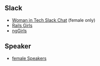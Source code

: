 ## Slack

* [Woman in Tech Slack Chat](http://witchat.github.io/) (female only)
* [Rails Girls](https://rails-girls-slack.herokuapp.com/)
* [ngGirls](https://ng-girls.slack.com/)

## Speaker
* [female Speakers](https://speakerinnen.org/en)
